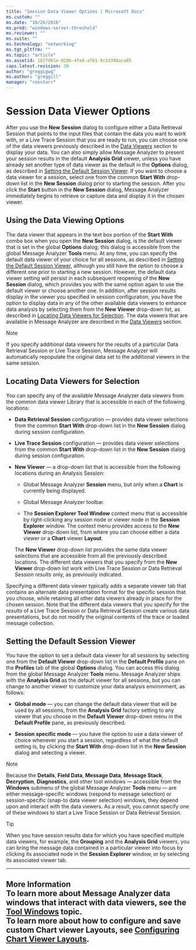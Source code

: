 ```yaml
---
title: "Session Data Viewer Options | Microsoft Docs"
ms.custom: ""
ms.date: "10/26/2016"
ms.prod: "windows-server-threshold"
ms.reviewer: ""
ms.suite: ""
ms.technology: "networking"
ms.tgt_pltfrm: ""
ms.topic: "article"
ms.assetid: 182fd61e-020b-4fe8-afb1-8c2d398aca05
caps.latest.revision: 36
author: "greggigwg"
ms.author: "greggill"
manager: "ronstarr"
---
```

# Session Data Viewer Options
After you use the **New Session** dialog to configure either a Data Retrieval Session that points to the input files that contain the data you want to work with, or a Live Trace Session that you are ready to run, you can choose one of the data viewers previously described in the [Data Viewers](data-viewers.md) section to display your data. You can also simply allow Message Analyzer to present your session results in the default **Analysis Grid** viewer, unless you have already set another type of data viewer as the default in the **Options** dialog, as described in [Setting the Default Session Viewer](session-data-viewer-options.md#BKMK_SetDefaultViewer). If you want to choose a data viewer for a session, select one from the common **Start With** drop-down list in the **New Session** dialog prior to starting the session. After you click the **Start** button in the **New Session** dialog, Message Analyzer immediately begins to retrieve or capture data and display it in the chosen viewer.  
  
## Using the Data Viewing Options  
 The data viewer that appears in the text box portion of the **Start With** combo box when you open the **New Session** dialog, is the default viewer that is set in the global **Options** dialog; this dialog is accessible from the global Message Analyzer **Tools** menu. At any time, you can specify the default data viewer of your choice for all sessions, as described in [Setting the Default Session Viewer](session-data-viewer-options.md#BKMK_SetDefaultViewer), although you still have the option to choose a different one prior to starting a new session. However, the default data viewer setting will persist in each subsequent reopening of the **New Session** dialog, which provides you with the same option again to use the default viewer or choose another one. In addition, after session results display in the viewer you specified in session configuration, you have the option to display data in any of the other available data viewers to enhance data analysis by selecting them from the **New Viewer** drop-down list, as described in [Locating Data Viewers for Selection](session-data-viewer-options.md#BKMK_DataViewerSelectionLocations). The data viewers that are available in Message Analyzer are described in the [Data Viewers](data-viewers.md) section.  
  
> [!NOTE]
>  If you specify additional data viewers for the results of a particular Data Retrieval Session or Live Trace Session, Message Analyzer will automatically repopulate the original data set to the additional viewers in the same session.  
  
<a name="BKMK_DataViewerSelectionLocations"></a>   
## Locating Data Viewers for Selection  
 You can specify any of the available Message Analyzer data viewers from the common data viewer Library that is accessible in each of the following locations:  
  
-   **Data Retrieval Session** configuration — provides data viewer selections from the common **Start With** drop-down list in the **New Session** dialog during session configuration.  
  
-   **Live Trace Session** configuration — provides data viewer selections from the common **Start With** drop-down list in the **New Session** dialog during session configuration.  
  
-   **New Viewer** — a drop-down list that is accessible from the following locations during an Analysis Session:  
  
    -   Global Message Analyzer **Session** menu, but only when a **Chart** is currently being displayed.  
  
    -   Global Message Analyzer toolbar.  
  
    -   The **Session Explorer** **Tool Window** context menu that is accessible by right-clicking any session node or viewer node in the **Session Explorer** window. The context menu provides access to the **New Viewer** drop-down list, from where you can choose either a data viewer or a **Chart** viewer **Layout**.  
  
     The **New Viewer** drop-down list provides the same data viewer selections that are accessible from all the previously described locations. The different data viewers that you specify from the **New Viewer** drop-down list work with Live Trace Session or Data Retrieval Session *results* only, as previously indicated.  
  
 Specifying a different data viewer typically adds a separate viewer tab that contains an alternate data presentation format for the specific session that you choose, while retaining all other data viewers already in place for the chosen session. Note that the different data viewers that you specify for the *results* of a Live Trace Session or Data Retrieval Session create various data presentations, but do not modify the original contents of the trace or loaded message collection.  
  
<a name="BKMK_SetDefaultViewer"></a>   
## Setting the Default Session Viewer  
 You have the option to set a default data viewer for all sessions by selecting one from the **Default Viewer** drop-down list in the **Default Profile** pane on the **Profiles** tab of the global **Options** dialog. You can access this dialog from the global Message Analyzer **Tools** menu. Message Analyzer ships with the **Analysis Grid** as the default viewer for all sessions, but you can change to another viewer to customize your data analysis environment, as follows:  
  
-   **Global mode** — you can change the default data viewer that will be used by all sessions, from the **Analysis Grid** factory setting to any viewer that you choose in the **Default Viewer** drop-down menu in the **Default Profile** pane, as previously described.  
  
-   **Session specific mode** — you have the option to use a data viewer of choice whenever you start a session, regardless of what the default setting is, by clicking the **Start With** drop-down list in the **New Session** dialog and selecting a viewer.  
  
> [!NOTE]
>  Because the **Details**, **Field Data**, **Message Data**, **Message Stack**, **Decryption**, **Diagnostics**, and other tool windows — accessible from the **Windows** submenu of the global Message Analyzer **Tools** menu — are either message-specific windows (respond to message selection) or session-specific (snap-to data viewer selection) windows, they depend upon and interact with the data viewers. As a result, you cannot specify one of these windows to start a Live Trace Session or Data Retrieval Session.  
  
> [!TIP]
>  When you have session results data for which you have specified multiple data viewers, for example, the **Grouping** and the **Analysis Grid** viewers, you can bring the message data contained in a particular viewer into focus by clicking its associated node in the **Session Explorer** window, or by selecting its associated viewer tab.  
  
---  
  
 **More Information**   
 **To learn more** about Message Analyzer data windows that interact with data viewers, see the [Tool Windows](tool-windows.md) topic.  
**To learn more** about how to configure and save custom  **Chart** viewer **Layouts**, see [Configuring Chart Viewer Layouts](configuring-chart-viewer-layouts.md).   
---